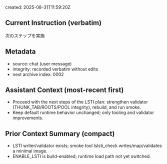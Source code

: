 created: 2025-08-31T11:59:20Z

## Current Instruction (verbatim)

次のステップを実施

## Metadata
- source: chat (user message)
- integrity: recorded verbatim without edits
- next archive index: 0002

## Assistant Context (most-recent first)
- Proceed with the next steps of the LSTI plan: strengthen validator (THUNK_TAB/ROOTS/POOL integrity), rebuild, and run smoke.
- Keep default runtime behavior unchanged; only tooling and validator improvements.

## Prior Context Summary (compact)
- LSTI writer/validator exists; smoke tool lslsti_check writes/map/validates a minimal image.
- ENABLE_LSTI is build-enabled; runtime load path not yet switched.
